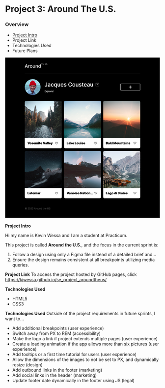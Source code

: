 # Project 3: Around The U.S.

### Overview

- [Project Intro](#intro)
- Project Link
- Technologies Used
- Future Plans

![Project Image](./images/Around-the-US-App.png)

**Project Intro**
<a name="#intro"></a>

Hi my name is Kevin Wessa and I am a student at Practicum.

This project is called **Around the U.S.**, and the focus in the current sprint is:

1. Follow a design using only a Figma file instead of a detailed brief and...
2. Ensure the design remains consistent at all breakpoints utilizing media queries.

**Project Link**
To access the project hosted by GitHub pages, click https://kjwessa.github.io/se_project_aroundtheus/

**Technologies Used**

- HTML5
- CSS3

**Technologies Used**
Outside of the project requirements in future sprints, I want to...

- Add additional breakpoints (user experience)
- Switch away from PX to REM (accessibility)
- Make the logo a link if project extends multiple pages (user experience)
- Create a loading animation if the app allows more than six pictures (user experience)
- Add tooltips or a first time tutorial for users (user experience)
- Allow the dimensions of the images to not be set to PX, and dynamically resize (design)
- Add outbound links in the footer (marketing)
- Add social links in the header (marketing)
- Update footer date dynamically in the footer using JS (legal)
